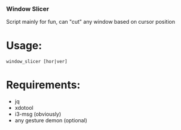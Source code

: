 ### Window Slicer
Script mainly for fun, can "cut" any window based on cursor position

# Usage:
```window_slicer [hor|ver]```

# Requirements:
* jq
* xdotool
* i3-msg (obviously)
* any gesture demon (optional)
